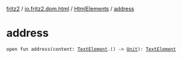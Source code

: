 [fritz2](../../index.md) / [io.fritz2.dom.html](../index.md) / [HtmlElements](index.md) / [address](./address.md)

# address

`open fun address(content: `[`TextElement`](../-text-element/index.md)`.() -> `[`Unit`](https://kotlinlang.org/api/latest/jvm/stdlib/kotlin/-unit/index.html)`): `[`TextElement`](../-text-element/index.md)
